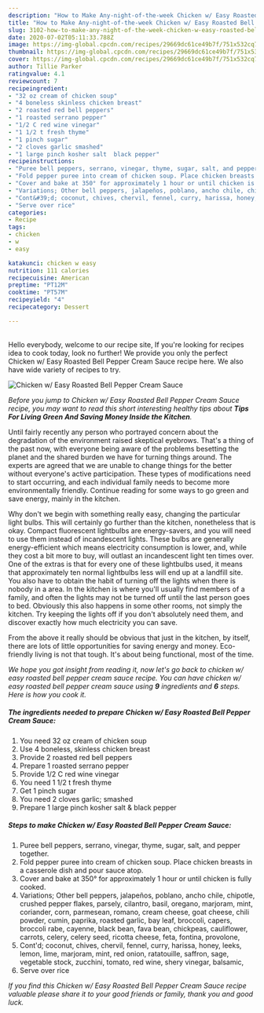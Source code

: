 ```yaml
---
description: "How to Make Any-night-of-the-week Chicken w/ Easy Roasted Bell Pepper Cream Sauce"
title: "How to Make Any-night-of-the-week Chicken w/ Easy Roasted Bell Pepper Cream Sauce"
slug: 3102-how-to-make-any-night-of-the-week-chicken-w-easy-roasted-bell-pepper-cream-sauce
date: 2020-07-02T05:11:33.788Z
image: https://img-global.cpcdn.com/recipes/29669dc61ce49b7f/751x532cq70/chicken-w-easy-roasted-bell-pepper-cream-sauce-recipe-main-photo.jpg
thumbnail: https://img-global.cpcdn.com/recipes/29669dc61ce49b7f/751x532cq70/chicken-w-easy-roasted-bell-pepper-cream-sauce-recipe-main-photo.jpg
cover: https://img-global.cpcdn.com/recipes/29669dc61ce49b7f/751x532cq70/chicken-w-easy-roasted-bell-pepper-cream-sauce-recipe-main-photo.jpg
author: Tillie Parker
ratingvalue: 4.1
reviewcount: 7
recipeingredient:
- "32 oz cream of chicken soup"
- "4 boneless skinless chicken breast"
- "2 roasted red bell peppers"
- "1 roasted serrano pepper"
- "1/2 C red wine vinegar"
- "1 1/2 t fresh thyme"
- "1 pinch sugar"
- "2 cloves garlic smashed"
- "1 large pinch kosher salt  black pepper"
recipeinstructions:
- "Puree bell peppers, serrano, vinegar, thyme, sugar, salt, and pepper together."
- "Fold pepper puree into cream of chicken soup. Place chicken breasts in a casserole dish and pour sauce atop."
- "Cover and bake at 350° for approximately 1 hour or until chicken is fully cooked."
- "Variations; Other bell peppers, jalapeños, poblano, ancho chile, chipotle, crushed pepper flakes, parsely, cilantro, basil, oregano, marjoram, mint, coriander, corn, parmesean, romano, cream cheese, goat cheese, chili powder, cumin, paprika, roasted garlic, bay leaf, broccoli, capers, broccoli rabe, cayenne, black bean, fava bean, chickpeas, cauliflower, carrots, celery, celery seed, ricotta cheese, feta, fontina, provolone,"
- "Cont&#39;d; coconut, chives, chervil, fennel, curry, harissa, honey, leeks, lemon, lime, marjoram, mint, red onion, ratatouille, saffron, sage, vegetable stock, zucchini, tomato, red wine, shery vinegar, balsamic,"
- "Serve over rice"
categories:
- Recipe
tags:
- chicken
- w
- easy

katakunci: chicken w easy 
nutrition: 111 calories
recipecuisine: American
preptime: "PT12M"
cooktime: "PT57M"
recipeyield: "4"
recipecategory: Dessert

---
```

<br>
Hello everybody, welcome to our recipe site, If you're looking for recipes idea to cook today, look no further! We provide you only the perfect Chicken w/ Easy Roasted Bell Pepper Cream Sauce recipe here. We also have wide variety of recipes to try.
<br>


![Chicken w/ Easy Roasted Bell Pepper Cream Sauce](https://img-global.cpcdn.com/recipes/29669dc61ce49b7f/751x532cq70/chicken-w-easy-roasted-bell-pepper-cream-sauce-recipe-main-photo.jpg)

<i>Before you jump to Chicken w/ Easy Roasted Bell Pepper Cream Sauce recipe, you may want to read this short interesting healthy tips about 
<strong>Tips For Living Green And Saving Money Inside the Kitchen</strong>.</i>
</br>

Until fairly recently any person who portrayed concern about the degradation of the environment raised skeptical eyebrows. That's a thing of the past now, with everyone being aware of the problems besetting the planet and the shared burden we have for turning things around. The experts are agreed that we are unable to change things for the better without everyone's active participation. These types of modifications need to start occurring, and each individual family needs to become more environmentally friendly. Continue reading for some ways to go green and save energy, mainly in the kitchen.

Why don't we begin with something really easy, changing the particular light bulbs. This will certainly go further than the kitchen, nonetheless that is okay. Compact fluorescent lightbulbs are energy-savers, and you will need to use them instead of incandescent lights. These bulbs are generally energy-efficient which means electricity consumption is lower, and, while they cost a bit more to buy, will outlast an incandescent light ten times over. One of the extras is that for every one of these lightbulbs used, it means that approximately ten normal lightbulbs less will end up at a landfill site. You also have to obtain the habit of turning off the lights when there is nobody in a area. In the kitchen is where you'll usually find members of a family, and often the lights may not be turned off until the last person goes to bed. Obviously this also happens in some other rooms, not simply the kitchen. Try keeping the lights off if you don't absolutely need them, and discover exactly how much electricity you can save.

From the above it really should be obvious that just in the kitchen, by itself, there are lots of little opportunities for saving energy and money. Eco-friendly living is not that tough. It's about being functional, most of the time.


<i>We hope you got insight from reading it, now let's go back to chicken w/ easy roasted bell pepper cream sauce recipe. You can have chicken w/ easy roasted bell pepper cream sauce using <strong>9</strong> ingredients and <strong>6</strong> steps. Here is how you cook it.
</i>

##### The ingredients needed to prepare Chicken w/ Easy Roasted Bell Pepper Cream Sauce:

1. You need 32 oz cream of chicken soup
1. Use 4 boneless, skinless chicken breast
1. Provide 2 roasted red bell peppers
1. Prepare 1 roasted serrano pepper
1. Provide 1/2 C red wine vinegar
1. You need 1 1/2 t fresh thyme
1. Get 1 pinch sugar
1. You need 2 cloves garlic; smashed
1. Prepare 1 large pinch kosher salt &amp; black pepper


##### Steps to make Chicken w/ Easy Roasted Bell Pepper Cream Sauce:

1. Puree bell peppers, serrano, vinegar, thyme, sugar, salt, and pepper together.
1. Fold pepper puree into cream of chicken soup. Place chicken breasts in a casserole dish and pour sauce atop.
1. Cover and bake at 350° for approximately 1 hour or until chicken is fully cooked.
1. Variations; Other bell peppers, jalapeños, poblano, ancho chile, chipotle, crushed pepper flakes, parsely, cilantro, basil, oregano, marjoram, mint, coriander, corn, parmesean, romano, cream cheese, goat cheese, chili powder, cumin, paprika, roasted garlic, bay leaf, broccoli, capers, broccoli rabe, cayenne, black bean, fava bean, chickpeas, cauliflower, carrots, celery, celery seed, ricotta cheese, feta, fontina, provolone,
1. Cont&#39;d; coconut, chives, chervil, fennel, curry, harissa, honey, leeks, lemon, lime, marjoram, mint, red onion, ratatouille, saffron, sage, vegetable stock, zucchini, tomato, red wine, shery vinegar, balsamic,
1. Serve over rice


<i>If you find this Chicken w/ Easy Roasted Bell Pepper Cream Sauce recipe valuable please share it to your good friends or family, thank you and good luck.</i>
